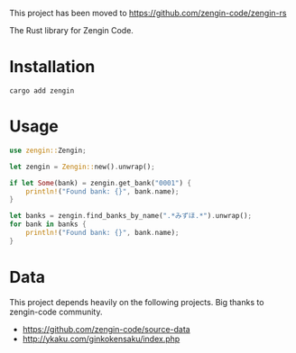 This project has been moved to https://github.com/zengin-code/zengin-rs

The Rust library for Zengin Code.

# Installation

```
cargo add zengin
```

# Usage

```rust
use zengin::Zengin;

let zengin = Zengin::new().unwrap();

if let Some(bank) = zengin.get_bank("0001") {
    println!("Found bank: {}", bank.name);
}

let banks = zengin.find_banks_by_name(".*みずほ.*").unwrap();
for bank in banks {
    println!("Found bank: {}", bank.name);
}
```

# Data

This project depends heavily on the following projects.
Big thanks to zengin-code community.

- https://github.com/zengin-code/source-data
- http://ykaku.com/ginkokensaku/index.php
